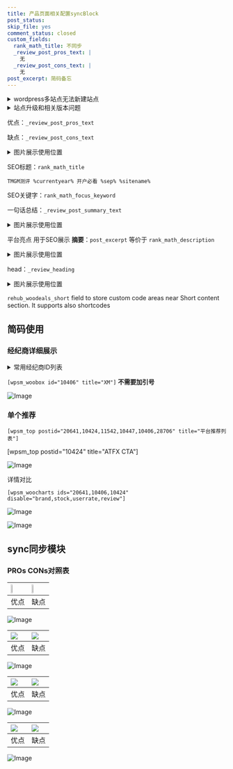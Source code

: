 ```yaml
---
title: 产品页面相关配置syncBlock
post_status: 
skip_file: yes
comment_status: closed
custom_fields:
  rank_math_title: 不同步
  _review_post_pros_text: |
    无
  _review_post_cons_text: |
    无
post_excerpt: 简码备忘
---
```

<details><summary>wordpress多站点无法新建站点</summary>

<li>和报错需要清理cookies一样的原因</li>
<li>wp-config.php里面<code>define( 'SUBDOMAIN_INSTALL', false );//子域名安装</code></li>
<li>新建子站点是用<code>define( 'SUBDOMAIN_INSTALL', true);//子域名安装</code> 完成以后，改成<code>false</code></li>
</details>

<details><summary>站点升级和相关版本问题</summary>

<p>wordpress：5.9.9
woocommerce：7.5.1
出现问题的地方：主题选项里面>><strong>Product layout >>compact style</strong></p>
<p>如何出现没有用过的字段 导致无法保存。先导出配置 然后进行修改，后面再次恢复即可。</p>
<p>出现部分字段无法显示时，需要返回默认布局后，对产品进行保存就好了。</p>
<p></p>
</details>

优点：`_review_post_pros_text`

缺点：`_review_post_cons_text`

<details><summary>图片展示使用位置</summary>

<img src="https://prod-files-secure.s3.us-west-2.amazonaws.com/39ed1227-6d7d-4570-be36-9ccd4a2c4241/f51d3d83-55d4-4bdf-9604-f37ec77ab556/Untitled.png?X-Amz-Algorithm=AWS4-HMAC-SHA256&X-Amz-Content-Sha256=UNSIGNED-PAYLOAD&X-Amz-Credential=ASIAZI2LB4665EIPAP5J%2F20250918%2Fus-west-2%2Fs3%2Faws4_request&X-Amz-Date=20250918T045519Z&X-Amz-Expires=3600&X-Amz-Security-Token=IQoJb3JpZ2luX2VjEDgaCXVzLXdlc3QtMiJIMEYCIQDPWZQug99zBufOhDyesFAW%2BOhfrn1SSACdGVv%2FkMhqvwIhAJhmaKNQoMG3XRPADaZFRMsG549YZOPn6sjdKPn7gdOTKogECLH%2F%2F%2F%2F%2F%2F%2F%2F%2F%2FwEQABoMNjM3NDIzMTgzODA1IgzwI0WrBY9w98pNyXUq3AOMmvYQRR9neoWM6w9a2P7WzfX4jxYy9FWelLWuBY3Z2YcHQHtXKbLx2t7IhG1aWwqnCpXTVcps%2B7G%2BHvb%2FElFh7Gp0FtJJp7Fnz%2Fp7NpzWMzd1HPgalA%2BJG%2BmfNvaMA71izwwq8YqMxz93JhFst6vkBsHJjJhS95nbkIYAcmLV4OvurejTZqJKOZ6NF9ox17pdwifRBzwJ65LmGZJGA3%2BFhnIFIr%2FH4S4vva3gS5UeU7B1y9IDIce%2Figw9ZflYiIXYwD7dh21Qw9b1gz3kMuFJ8RClFlXCoy0vOTBaQO%2FyweStxZXfH6MHhbO80OSb%2B%2BVjVHZrnYxSq9DlGkcUe2xSp5AcDvQQOA%2BuUgY02mYYuu5CuTV7GPen3GWZhwmZOvcn8h6Gx0tb%2FUt6Fqv980lPGHuRHk3xNptIt6M%2FOM82rYzbKoA%2Fc4b0a%2FaPNbGM%2BhOXLQej9E5urYFysTa2v3F1buq7BHyuaCfMJAV7RwKUnRpxi4naCcTwcpQW5fUYVF7rtlk5pJVBt6BI52YaUTsELIupj7qAdzNSGePtclaG0ysswGWL4EHn87HeFGxsp767z6nwHqlvhgbZRr4JNGJpHHpNFTbeaBa%2BMWF%2FJyQFpNGGnQvASUGYeYwJsjDImK3GBjqkARy5hgkBUiYf8BMbfjGcCZMGSJcAZ974LUV4dx9wjpFVl1iRe9UfMDgohN%2FreyhtS4Id6e9LDsRvd9XxCPv%2F4ty%2FnHPd12ZAt%2FVvEIlpZXB8fwa9Jlvag71Xadr0hew%2FiaDJOxG03E8alPWTAUMztgpTkTSTGxsEL90SMCqgrRtpeedawgtMp3Db5dRfDQYK%2B3IVEL2dBpC0u9EUBE9zEInDTjuV&X-Amz-Signature=6fc981ece994a6e34ec7bad33a4cd49044d3bccebff44b4f236f19cf56d5b356&X-Amz-SignedHeaders=host&x-amz-checksum-mode=ENABLED&x-id=GetObject" alt="Image">
</details>

SEO标题：`rank_math_title`

`TMGM测评 %currentyear% 开户必看 %sep% %sitename%`

SEO关键字：`rank_math_focus_keyword`

一句话总结：`_review_post_summary_text`

<details><summary>图片展示使用位置</summary>

<img src="https://prod-files-secure.s3.us-west-2.amazonaws.com/39ed1227-6d7d-4570-be36-9ccd4a2c4241/4b96a922-296c-4f4e-8630-d1c870cbce01/Untitled.png?X-Amz-Algorithm=AWS4-HMAC-SHA256&X-Amz-Content-Sha256=UNSIGNED-PAYLOAD&X-Amz-Credential=ASIAZI2LB466TNE73AQX%2F20250918%2Fus-west-2%2Fs3%2Faws4_request&X-Amz-Date=20250918T045520Z&X-Amz-Expires=3600&X-Amz-Security-Token=IQoJb3JpZ2luX2VjEDgaCXVzLXdlc3QtMiJHMEUCICGSTZD7uT8%2FfxOP3ByJcrv2W3RYEdknQCfMpdziCrDaAiEAzUdecOywlWjctrYmeiO%2FM89qLl7U9Jvcuesxtpum2DoqiAQIsf%2F%2F%2F%2F%2F%2F%2F%2F%2F%2FARAAGgw2Mzc0MjMxODM4MDUiDBOKJZU9scOblI%2FFkircA5mx24c43xeiSaTJLAg%2F853WIPvgomr4YfnmQOPFK2NNqY3zJTjMhzDEHp4hthE2fd8jXHVhlbb1yHHYg9yxAIDlDf10SV%2FuJtkQy7pOXZeA4p0%2BeaCYViOA9FpO0LaKuJoK%2FYzkm%2F%2BKFk0kWHJL1OBN1lvWa5jBoCeb7BdS58nJ0jIMt4H4WBWWYHra%2F4pFFlgSKveEKpX%2B0nsvlkILTCr4ST4FXZCR40AldAw07eIraANtDid0Y7KeyjWOYHoC0MQvjJ5bIxy0C%2FHUqItOnn5s%2F4ADBFJQTQHmyEupcWVyCzggf2FoUthgwvDfax48zm%2Faf7AXsTJn0hCvzqYbt%2FCecrb3uP1a3vCx3eFwXGTQGb1%2B0jalyrW%2FpM08eIF2uV98pupr9Os5HM0E9VVNWVlfiB18Fl1a0fZQUF1%2B1w%2BzTJVl9hZYkcxryTd7XfyCN4d6om3sVmPFzUdHQUaogyUL5cDHCriRajxHnxTwzo5FPhoWyCsxSUjTu22fww%2BrXpNQUBvw6uRlvj6lCCz48iV1N4ZVl06S2NIygx0mLNbj%2B8nOwk8zbEXVbjZmri4O3NMPjvMeyOwJ%2B87QGmVSuDwfC8xKBfGH%2B%2FCqfh7Prf3BkmFIC2dY6t%2BkgVgCMO%2BYrcYGOqUBfJ8ze6LBRvhAGFaUIDdFIE6L%2FoebwbcX%2BNm%2FLIn%2BvzhHxePt3L57u0nacFWNk30x%2BBQ9l98Q3Q4SuSroQzPLM64wnUwCdA5gfGZBQBWEHoGuf8l8KBfRhuKXvPeAa0e6qq8PXaLctVfsEj1ko6x6NVwQGk7ziQXumXDXTQDuKY3TvgkHm9dzjy2VF4wZRDML47Wp0gc%2FihLKd7UGQ9rx0R73PZKa&X-Amz-Signature=c9f1a4a3ffbca810d680d6a61300968150d627f7a50ab21c734066f6788d1b28&X-Amz-SignedHeaders=host&x-amz-checksum-mode=ENABLED&x-id=GetObject" alt="Image">
</details>

平台亮点 用于SEO展示 **摘要**：`post_excerpt`  等价于 `rank_math_description`

<details><summary>图片展示使用位置</summary>

<img src="https://prod-files-secure.s3.us-west-2.amazonaws.com/39ed1227-6d7d-4570-be36-9ccd4a2c4241/1ee11f63-b60a-4dfe-a7a7-d58ff23b5d88/Untitled.png?X-Amz-Algorithm=AWS4-HMAC-SHA256&X-Amz-Content-Sha256=UNSIGNED-PAYLOAD&X-Amz-Credential=ASIAZI2LB466SLXDTTMF%2F20250918%2Fus-west-2%2Fs3%2Faws4_request&X-Amz-Date=20250918T045520Z&X-Amz-Expires=3600&X-Amz-Security-Token=IQoJb3JpZ2luX2VjEDgaCXVzLXdlc3QtMiJIMEYCIQC5C7xDyGsCfTd2Qpf%2BUS7MV%2BOzYN0eH7Xfn6PDTwwG6QIhAPDhiEkabfxuaA7wy%2BMTHrKrPB77kRRFWQcgNxs7sNcxKogECLH%2F%2F%2F%2F%2F%2F%2F%2F%2F%2FwEQABoMNjM3NDIzMTgzODA1IgyK5Xq9972FfELik40q3AMLdZUvbi7xEUOBM1xxG5SvY9yvQDMfMFNZtWIXwpg2Ive9HWzxO3EZ76%2Bw9HEJQVSCf6YNTW2YJjzkLrvOiVjglx%2FUf9yQyZgjuZ2F4ds90iAp83f1sHdP4nqmvAYg%2BbG%2Bz%2Fgw%2B4G2etAVS1dRo62LozOxlpRbaDF0pR36FmiCy2X9FdCLBQuOpGR2g9vECB7%2FcO6THI2Uy1kTfkWX%2FARgUHZHxAvvvvQsKBdZIqIsZrQ2sxjyuHsr49jYKEPIK5LsOFVBHfzknCxm1ygoJuPQhGN3wpoYX%2FDF5Vnr%2BtjyJjStHarcCUHCQPdHtijS2kT%2BaBzeG1lPw2JiTujJKqSZmRhgX8C9Oxae2nOMEkoW3D%2F5MuRbqfs2Hr992Snavn03FXicLfWSVoCwWA02JM4lKh3j%2FJ8hD2uuBdf2hGnAPUx12VIw6e9Dtx2LMnNisGD1WBxmVMYsA7RcMKQF2DD3O9NgeiGLGaLDShiwaRg1%2FANYb%2ByOBHVE%2FBIH4N831pKzTR1NrKihVdhsQegYxdGAOr43MEonhK80xCP%2BMAa545ZIdUXABNap6rDJVvJjtmadJuM79wpPkSTSYP7CyeBKPAWHQEBsCEJbo5Zle1ZdXazmKhDN0I8MmB3xvjDSmK3GBjqkAUcUeq3EuTNco5gwcXsXZVefbEHspo4G5ldg0egbgpWH%2FMLPtnuxd%2FIBmLu3HasoHOt%2BaBrOHIVzIpynPqPgQXen11UQULvaM4irDgToddaPDwePHJBL0ZQFsLPXEJVF%2B4PBkHC9pNbpUkZwadqzREXf5bvVGL2YLBpSEBu9djRtU1sktiILwaOhGx0Ll%2FTQF0muWAuiP3Se27SEQQNkc6l9XYbF&X-Amz-Signature=865ee052f64178204510241be472db2bbe99f504b81bbd5c9ef1157539ca29ee&X-Amz-SignedHeaders=host&x-amz-checksum-mode=ENABLED&x-id=GetObject" alt="Image">
<img src="https://prod-files-secure.s3.us-west-2.amazonaws.com/39ed1227-6d7d-4570-be36-9ccd4a2c4241/ad4118b5-78d8-4fbe-801e-3b29b5d99c01/Untitled.png?X-Amz-Algorithm=AWS4-HMAC-SHA256&X-Amz-Content-Sha256=UNSIGNED-PAYLOAD&X-Amz-Credential=ASIAZI2LB466SLXDTTMF%2F20250918%2Fus-west-2%2Fs3%2Faws4_request&X-Amz-Date=20250918T045520Z&X-Amz-Expires=3600&X-Amz-Security-Token=IQoJb3JpZ2luX2VjEDgaCXVzLXdlc3QtMiJIMEYCIQC5C7xDyGsCfTd2Qpf%2BUS7MV%2BOzYN0eH7Xfn6PDTwwG6QIhAPDhiEkabfxuaA7wy%2BMTHrKrPB77kRRFWQcgNxs7sNcxKogECLH%2F%2F%2F%2F%2F%2F%2F%2F%2F%2FwEQABoMNjM3NDIzMTgzODA1IgyK5Xq9972FfELik40q3AMLdZUvbi7xEUOBM1xxG5SvY9yvQDMfMFNZtWIXwpg2Ive9HWzxO3EZ76%2Bw9HEJQVSCf6YNTW2YJjzkLrvOiVjglx%2FUf9yQyZgjuZ2F4ds90iAp83f1sHdP4nqmvAYg%2BbG%2Bz%2Fgw%2B4G2etAVS1dRo62LozOxlpRbaDF0pR36FmiCy2X9FdCLBQuOpGR2g9vECB7%2FcO6THI2Uy1kTfkWX%2FARgUHZHxAvvvvQsKBdZIqIsZrQ2sxjyuHsr49jYKEPIK5LsOFVBHfzknCxm1ygoJuPQhGN3wpoYX%2FDF5Vnr%2BtjyJjStHarcCUHCQPdHtijS2kT%2BaBzeG1lPw2JiTujJKqSZmRhgX8C9Oxae2nOMEkoW3D%2F5MuRbqfs2Hr992Snavn03FXicLfWSVoCwWA02JM4lKh3j%2FJ8hD2uuBdf2hGnAPUx12VIw6e9Dtx2LMnNisGD1WBxmVMYsA7RcMKQF2DD3O9NgeiGLGaLDShiwaRg1%2FANYb%2ByOBHVE%2FBIH4N831pKzTR1NrKihVdhsQegYxdGAOr43MEonhK80xCP%2BMAa545ZIdUXABNap6rDJVvJjtmadJuM79wpPkSTSYP7CyeBKPAWHQEBsCEJbo5Zle1ZdXazmKhDN0I8MmB3xvjDSmK3GBjqkAUcUeq3EuTNco5gwcXsXZVefbEHspo4G5ldg0egbgpWH%2FMLPtnuxd%2FIBmLu3HasoHOt%2BaBrOHIVzIpynPqPgQXen11UQULvaM4irDgToddaPDwePHJBL0ZQFsLPXEJVF%2B4PBkHC9pNbpUkZwadqzREXf5bvVGL2YLBpSEBu9djRtU1sktiILwaOhGx0Ll%2FTQF0muWAuiP3Se27SEQQNkc6l9XYbF&X-Amz-Signature=f150df09d465dd6d6f0c31eb1938c3b02ac062ed90f65ba6e20f3d6b03b3844a&X-Amz-SignedHeaders=host&x-amz-checksum-mode=ENABLED&x-id=GetObject" alt="Image">
<img src="https://prod-files-secure.s3.us-west-2.amazonaws.com/39ed1227-6d7d-4570-be36-9ccd4a2c4241/a38cf7c9-a79c-4b64-9e94-13589fe0758b/Untitled.png?X-Amz-Algorithm=AWS4-HMAC-SHA256&X-Amz-Content-Sha256=UNSIGNED-PAYLOAD&X-Amz-Credential=ASIAZI2LB466SLXDTTMF%2F20250918%2Fus-west-2%2Fs3%2Faws4_request&X-Amz-Date=20250918T045520Z&X-Amz-Expires=3600&X-Amz-Security-Token=IQoJb3JpZ2luX2VjEDgaCXVzLXdlc3QtMiJIMEYCIQC5C7xDyGsCfTd2Qpf%2BUS7MV%2BOzYN0eH7Xfn6PDTwwG6QIhAPDhiEkabfxuaA7wy%2BMTHrKrPB77kRRFWQcgNxs7sNcxKogECLH%2F%2F%2F%2F%2F%2F%2F%2F%2F%2FwEQABoMNjM3NDIzMTgzODA1IgyK5Xq9972FfELik40q3AMLdZUvbi7xEUOBM1xxG5SvY9yvQDMfMFNZtWIXwpg2Ive9HWzxO3EZ76%2Bw9HEJQVSCf6YNTW2YJjzkLrvOiVjglx%2FUf9yQyZgjuZ2F4ds90iAp83f1sHdP4nqmvAYg%2BbG%2Bz%2Fgw%2B4G2etAVS1dRo62LozOxlpRbaDF0pR36FmiCy2X9FdCLBQuOpGR2g9vECB7%2FcO6THI2Uy1kTfkWX%2FARgUHZHxAvvvvQsKBdZIqIsZrQ2sxjyuHsr49jYKEPIK5LsOFVBHfzknCxm1ygoJuPQhGN3wpoYX%2FDF5Vnr%2BtjyJjStHarcCUHCQPdHtijS2kT%2BaBzeG1lPw2JiTujJKqSZmRhgX8C9Oxae2nOMEkoW3D%2F5MuRbqfs2Hr992Snavn03FXicLfWSVoCwWA02JM4lKh3j%2FJ8hD2uuBdf2hGnAPUx12VIw6e9Dtx2LMnNisGD1WBxmVMYsA7RcMKQF2DD3O9NgeiGLGaLDShiwaRg1%2FANYb%2ByOBHVE%2FBIH4N831pKzTR1NrKihVdhsQegYxdGAOr43MEonhK80xCP%2BMAa545ZIdUXABNap6rDJVvJjtmadJuM79wpPkSTSYP7CyeBKPAWHQEBsCEJbo5Zle1ZdXazmKhDN0I8MmB3xvjDSmK3GBjqkAUcUeq3EuTNco5gwcXsXZVefbEHspo4G5ldg0egbgpWH%2FMLPtnuxd%2FIBmLu3HasoHOt%2BaBrOHIVzIpynPqPgQXen11UQULvaM4irDgToddaPDwePHJBL0ZQFsLPXEJVF%2B4PBkHC9pNbpUkZwadqzREXf5bvVGL2YLBpSEBu9djRtU1sktiILwaOhGx0Ll%2FTQF0muWAuiP3Se27SEQQNkc6l9XYbF&X-Amz-Signature=36862308e9f2531c5bcdce041f95285be40371c644c330b7bfe9239c48aa4cee&X-Amz-SignedHeaders=host&x-amz-checksum-mode=ENABLED&x-id=GetObject" alt="Image">
<img src="https://prod-files-secure.s3.us-west-2.amazonaws.com/39ed1227-6d7d-4570-be36-9ccd4a2c4241/7da6fc1e-d2ac-42ae-8c75-cb5749aa18f6/Untitled.png?X-Amz-Algorithm=AWS4-HMAC-SHA256&X-Amz-Content-Sha256=UNSIGNED-PAYLOAD&X-Amz-Credential=ASIAZI2LB466SLXDTTMF%2F20250918%2Fus-west-2%2Fs3%2Faws4_request&X-Amz-Date=20250918T045520Z&X-Amz-Expires=3600&X-Amz-Security-Token=IQoJb3JpZ2luX2VjEDgaCXVzLXdlc3QtMiJIMEYCIQC5C7xDyGsCfTd2Qpf%2BUS7MV%2BOzYN0eH7Xfn6PDTwwG6QIhAPDhiEkabfxuaA7wy%2BMTHrKrPB77kRRFWQcgNxs7sNcxKogECLH%2F%2F%2F%2F%2F%2F%2F%2F%2F%2FwEQABoMNjM3NDIzMTgzODA1IgyK5Xq9972FfELik40q3AMLdZUvbi7xEUOBM1xxG5SvY9yvQDMfMFNZtWIXwpg2Ive9HWzxO3EZ76%2Bw9HEJQVSCf6YNTW2YJjzkLrvOiVjglx%2FUf9yQyZgjuZ2F4ds90iAp83f1sHdP4nqmvAYg%2BbG%2Bz%2Fgw%2B4G2etAVS1dRo62LozOxlpRbaDF0pR36FmiCy2X9FdCLBQuOpGR2g9vECB7%2FcO6THI2Uy1kTfkWX%2FARgUHZHxAvvvvQsKBdZIqIsZrQ2sxjyuHsr49jYKEPIK5LsOFVBHfzknCxm1ygoJuPQhGN3wpoYX%2FDF5Vnr%2BtjyJjStHarcCUHCQPdHtijS2kT%2BaBzeG1lPw2JiTujJKqSZmRhgX8C9Oxae2nOMEkoW3D%2F5MuRbqfs2Hr992Snavn03FXicLfWSVoCwWA02JM4lKh3j%2FJ8hD2uuBdf2hGnAPUx12VIw6e9Dtx2LMnNisGD1WBxmVMYsA7RcMKQF2DD3O9NgeiGLGaLDShiwaRg1%2FANYb%2ByOBHVE%2FBIH4N831pKzTR1NrKihVdhsQegYxdGAOr43MEonhK80xCP%2BMAa545ZIdUXABNap6rDJVvJjtmadJuM79wpPkSTSYP7CyeBKPAWHQEBsCEJbo5Zle1ZdXazmKhDN0I8MmB3xvjDSmK3GBjqkAUcUeq3EuTNco5gwcXsXZVefbEHspo4G5ldg0egbgpWH%2FMLPtnuxd%2FIBmLu3HasoHOt%2BaBrOHIVzIpynPqPgQXen11UQULvaM4irDgToddaPDwePHJBL0ZQFsLPXEJVF%2B4PBkHC9pNbpUkZwadqzREXf5bvVGL2YLBpSEBu9djRtU1sktiILwaOhGx0Ll%2FTQF0muWAuiP3Se27SEQQNkc6l9XYbF&X-Amz-Signature=ddca478a7cc95b5792692672311440332b504721af4fd92a423ad2324ea76140&X-Amz-SignedHeaders=host&x-amz-checksum-mode=ENABLED&x-id=GetObject" alt="Image">
<img src="https://prod-files-secure.s3.us-west-2.amazonaws.com/39ed1227-6d7d-4570-be36-9ccd4a2c4241/7e97f40a-eaee-47f5-b2f9-475f96808fa7/Untitled.png?X-Amz-Algorithm=AWS4-HMAC-SHA256&X-Amz-Content-Sha256=UNSIGNED-PAYLOAD&X-Amz-Credential=ASIAZI2LB466SLXDTTMF%2F20250918%2Fus-west-2%2Fs3%2Faws4_request&X-Amz-Date=20250918T045520Z&X-Amz-Expires=3600&X-Amz-Security-Token=IQoJb3JpZ2luX2VjEDgaCXVzLXdlc3QtMiJIMEYCIQC5C7xDyGsCfTd2Qpf%2BUS7MV%2BOzYN0eH7Xfn6PDTwwG6QIhAPDhiEkabfxuaA7wy%2BMTHrKrPB77kRRFWQcgNxs7sNcxKogECLH%2F%2F%2F%2F%2F%2F%2F%2F%2F%2FwEQABoMNjM3NDIzMTgzODA1IgyK5Xq9972FfELik40q3AMLdZUvbi7xEUOBM1xxG5SvY9yvQDMfMFNZtWIXwpg2Ive9HWzxO3EZ76%2Bw9HEJQVSCf6YNTW2YJjzkLrvOiVjglx%2FUf9yQyZgjuZ2F4ds90iAp83f1sHdP4nqmvAYg%2BbG%2Bz%2Fgw%2B4G2etAVS1dRo62LozOxlpRbaDF0pR36FmiCy2X9FdCLBQuOpGR2g9vECB7%2FcO6THI2Uy1kTfkWX%2FARgUHZHxAvvvvQsKBdZIqIsZrQ2sxjyuHsr49jYKEPIK5LsOFVBHfzknCxm1ygoJuPQhGN3wpoYX%2FDF5Vnr%2BtjyJjStHarcCUHCQPdHtijS2kT%2BaBzeG1lPw2JiTujJKqSZmRhgX8C9Oxae2nOMEkoW3D%2F5MuRbqfs2Hr992Snavn03FXicLfWSVoCwWA02JM4lKh3j%2FJ8hD2uuBdf2hGnAPUx12VIw6e9Dtx2LMnNisGD1WBxmVMYsA7RcMKQF2DD3O9NgeiGLGaLDShiwaRg1%2FANYb%2ByOBHVE%2FBIH4N831pKzTR1NrKihVdhsQegYxdGAOr43MEonhK80xCP%2BMAa545ZIdUXABNap6rDJVvJjtmadJuM79wpPkSTSYP7CyeBKPAWHQEBsCEJbo5Zle1ZdXazmKhDN0I8MmB3xvjDSmK3GBjqkAUcUeq3EuTNco5gwcXsXZVefbEHspo4G5ldg0egbgpWH%2FMLPtnuxd%2FIBmLu3HasoHOt%2BaBrOHIVzIpynPqPgQXen11UQULvaM4irDgToddaPDwePHJBL0ZQFsLPXEJVF%2B4PBkHC9pNbpUkZwadqzREXf5bvVGL2YLBpSEBu9djRtU1sktiILwaOhGx0Ll%2FTQF0muWAuiP3Se27SEQQNkc6l9XYbF&X-Amz-Signature=97dee7bd126c3fcf551987fe69e013c892a43042521c17e6c6c7748d8baacfd1&X-Amz-SignedHeaders=host&x-amz-checksum-mode=ENABLED&x-id=GetObject" alt="Image">
</details>

head：`_review_heading`

<details><summary>图片展示使用位置</summary>

<img src="https://prod-files-secure.s3.us-west-2.amazonaws.com/39ed1227-6d7d-4570-be36-9ccd4a2c4241/3a4650ad-9887-415c-889a-edd51fa54f27/Untitled.png?X-Amz-Algorithm=AWS4-HMAC-SHA256&X-Amz-Content-Sha256=UNSIGNED-PAYLOAD&X-Amz-Credential=ASIAZI2LB466S2KUIY4G%2F20250918%2Fus-west-2%2Fs3%2Faws4_request&X-Amz-Date=20250918T045520Z&X-Amz-Expires=3600&X-Amz-Security-Token=IQoJb3JpZ2luX2VjEDgaCXVzLXdlc3QtMiJIMEYCIQCRpA%2FTwUcZVqQjj5Jo6XoAbuyRd8sn4G6Ydx9NaPQpZQIhAJjWH1l9E%2F%2Bvas4Va0bxejOQ998vSuQN8P2skwcYX5O4KogECLH%2F%2F%2F%2F%2F%2F%2F%2F%2F%2FwEQABoMNjM3NDIzMTgzODA1IgyWBwpVFRJ8fZIQtcUq3ANm5qQ5Fp49bGTChdSbeKkylsSfyjXzACVGXxsRNd7W3xnh2XbTvrFk9dbJAhJss4Q4npdvj5s2DzN1oW%2FP%2BeuTPwMyrvp%2BykLMGI21vpwMpoa6MMNneXWMUxcTCbfwaHBIq68nMqOdlGXokZ1DJq%2BVl5puneqWaB1Ifnl9HcQeY9lV%2F3Ms8z7QADBB4lkguNgzAm0Zv%2F7pBXFaug%2BVfbwdlpRsqErx7rSk8VTbMxip%2BfDnIHQDo0tsFStu4xJxxV3xHqr4LkRzm03zBG%2Fz9IG%2FV%2FVVKxDFxeb55KUTO1bHheByee729G6kN2BbJ9xr%2B7HbLL6nlJUqMwfObLajhzuBMGdQBfXLzegwfbL7Y5SLg%2BvXH3KgwVB7oX1z5bS2m31dn4B6IqVwJrjfArzdEwzbZ%2FmdWo5esRzIM8dBsD91i%2F72RWsGZ4z%2BmYpD7BsBk0yLOBKO1%2Fx5EcMYFYiVY66MVynu1SKT%2BLiLI%2B7thvoDjMesN8QVaS599PvJo%2FMhA22sKkV1teUqL86nvYIWM%2FEa1Vntwbus%2BRL00cbkk%2FOPzcVFneMwN4MlqkrWCvF1%2FmqxZ2CKls%2FFTKQxhsGwDDyvcVjSMH9lJnVsfnJ37VhghnmVRe8j7Y15FackvDDomK3GBjqkAYQoWZ1IamLadFP63XR2Tbm0UnMDCsMCame7aM3ZqDQGPHO8ylmM6FNU%2FoyL0P9AKpeno1hzGssPtdJwfj4cmQpyiVEMqcH1uwyeQyFQ%2BRr25LYtn7xvmo1DTKeK6DF%2FHz1DIIMVa2G%2Fgi%2BgMz8l9i52YOenqO2vtVkOoX8UjY2ssrwgqtwBGhNTAbRH39i6CdyseTTtNniHlmP5hGbTCBSPx2K7&X-Amz-Signature=668c150fccd68caddffdcd61a052a9785d6a68a131c1bc5d49fc26fec82f507a&X-Amz-SignedHeaders=host&x-amz-checksum-mode=ENABLED&x-id=GetObject" alt="Image">
</details>

`rehub_woodeals_short`	field to store custom code areas near Short content section. It supports also shortcodes



## 简码使用

### 经纪商详细展示

<details><summary>常用经纪商ID列表</summary>

<pre><code class="php">嘉盛 ===> 20641  [wpsm_woobox id="20641" title="嘉盛"]
易信easymarkets ===> 11542  [wpsm_woobox id="11542" title="易信easymarkets"]
ATFX外汇 ===> 10424  [wpsm_woobox id="10424" title="ATFX"]
XM ===> 10406  [wpsm_woobox id="10406" title="XM"]
TMGM ===> 29622  [wpsm_woobox id="29622" title="TMGM"]
HYCM ===> 10447  [wpsm_woobox id="10447" title="HYCM"]
fpmarkets澳福外汇 ===> 20639  [wpsm_woobox id="20639" title="fpmarkets澳福外汇"]</code></pre>
</details>

`[wpsm_woobox id="10406" title="XM"]` **不需要加引号**

![Image](https://prod-files-secure.s3.us-west-2.amazonaws.com/39ed1227-6d7d-4570-be36-9ccd4a2c4241/4f898f9d-0fa7-4e43-acd3-ac6bc7be575a/Untitled.png?X-Amz-Algorithm=AWS4-HMAC-SHA256&X-Amz-Content-Sha256=UNSIGNED-PAYLOAD&X-Amz-Credential=ASIAZI2LB466QYCLRCRT%2F20250918%2Fus-west-2%2Fs3%2Faws4_request&X-Amz-Date=20250918T045518Z&X-Amz-Expires=3600&X-Amz-Security-Token=IQoJb3JpZ2luX2VjEDgaCXVzLXdlc3QtMiJHMEUCIQDiEnG9ajG03VaLUQyuVMU7wnGQ0F%2Fq%2FWNbWmAsOJQw3wIgaMwnKKHbUQQqxqGu6wshVndrRKmXCByfKs7WrfvDmL4qiAQIsf%2F%2F%2F%2F%2F%2F%2F%2F%2F%2FARAAGgw2Mzc0MjMxODM4MDUiDO8zE8EsgLeHH%2F1tWircAwZGu6bzUeCethvvdS869QQXRArqQfdoBHuGeEN6qGDnuqcyKmkI5RXSxX4ICBiu6CmZCMjPbHIySWMXGKQRaesg6%2FXMg9L%2FeiForWAMmyQ%2BhTrbaVcFsExM9kV9ksKkn59yYItZnleQ4k9W97Y3Jjrkx2eYJ58aez%2B1ahkDnqPFMNmptXIcrCsAdwOgRmVNaLbUVOuLErm2S%2F0AYNEN4PFF4kSrUiYFcYvBrF%2BzjvBqCIccU1uCvncs7UqQPLb4y0ZbsyIUCqzH8AztPWN8wSGBgXx5vDkt2jlBWuJGUNxrCQcwjyH6LmpIxhyzYTI5CaPZalCHn%2B%2FQvXTSPby6waNMfhuHqlqpWWz36trrd7%2BNFuA8K45e0yd7pW9cBr5JXIbbGUpd9iyW%2B63Mfm4HiUlyxD5f9auUkzWE%2FW1CV0Wzt6z6q05J11jTX8ZKy3Z08JQcL6GnG5p2Quzu7kO1%2BYltIjj7QFns0CZMdFVtlmm%2FpF6120fF1sPDiJ1q%2BDaL%2FWtHvTy41CGtG0ElyGyWAR%2FjrHwFy14QjWN%2FX%2Buog76W91PLrauz4529CvRxBNoDbBKjESF5U9hvrS5tSUCdfB0%2FfSE07dGhzeAxXQUXFxE9ed26wyLoghXA%2BN%2BkMKKZrcYGOqUBU9YWGVHzQtphSNtoCLy5RpACFAPJADcyLG4ZyjByLEUQzasGk4rjr1SAzb0kIAHsEYxY%2FV3Vtc6bm2AwhloJ%2FtD%2BdRu2uhcpvhkT4uwiYlAjJvbo6NLBnwblAUXJgAMBBy8AID6FGh17KY32jKv6vfh%2BvPLCQZKsgCfhHjKfvmLw6j%2FaQe22QemgKUGwwC1PC6BNTWlmiLFwQLTkyZaCeqsbP3be&X-Amz-Signature=2a26a616e3979635ed024dfa0234150d92cf254fc4265c9c520d21f65a5a471d&X-Amz-SignedHeaders=host&x-amz-checksum-mode=ENABLED&x-id=GetObject)

### 单个推荐
`[wpsm_top postid="20641,10424,11542,10447,10406,28706" title="平台推荐列表"]`

[wpsm_top postid="10424" title="ATFX CTA"]

![Image](https://prod-files-secure.s3.us-west-2.amazonaws.com/39ed1227-6d7d-4570-be36-9ccd4a2c4241/5ac620dc-51a8-48b6-b55d-91f47299193c/Untitled.png?X-Amz-Algorithm=AWS4-HMAC-SHA256&X-Amz-Content-Sha256=UNSIGNED-PAYLOAD&X-Amz-Credential=ASIAZI2LB466QYCLRCRT%2F20250918%2Fus-west-2%2Fs3%2Faws4_request&X-Amz-Date=20250918T045518Z&X-Amz-Expires=3600&X-Amz-Security-Token=IQoJb3JpZ2luX2VjEDgaCXVzLXdlc3QtMiJHMEUCIQDiEnG9ajG03VaLUQyuVMU7wnGQ0F%2Fq%2FWNbWmAsOJQw3wIgaMwnKKHbUQQqxqGu6wshVndrRKmXCByfKs7WrfvDmL4qiAQIsf%2F%2F%2F%2F%2F%2F%2F%2F%2F%2FARAAGgw2Mzc0MjMxODM4MDUiDO8zE8EsgLeHH%2F1tWircAwZGu6bzUeCethvvdS869QQXRArqQfdoBHuGeEN6qGDnuqcyKmkI5RXSxX4ICBiu6CmZCMjPbHIySWMXGKQRaesg6%2FXMg9L%2FeiForWAMmyQ%2BhTrbaVcFsExM9kV9ksKkn59yYItZnleQ4k9W97Y3Jjrkx2eYJ58aez%2B1ahkDnqPFMNmptXIcrCsAdwOgRmVNaLbUVOuLErm2S%2F0AYNEN4PFF4kSrUiYFcYvBrF%2BzjvBqCIccU1uCvncs7UqQPLb4y0ZbsyIUCqzH8AztPWN8wSGBgXx5vDkt2jlBWuJGUNxrCQcwjyH6LmpIxhyzYTI5CaPZalCHn%2B%2FQvXTSPby6waNMfhuHqlqpWWz36trrd7%2BNFuA8K45e0yd7pW9cBr5JXIbbGUpd9iyW%2B63Mfm4HiUlyxD5f9auUkzWE%2FW1CV0Wzt6z6q05J11jTX8ZKy3Z08JQcL6GnG5p2Quzu7kO1%2BYltIjj7QFns0CZMdFVtlmm%2FpF6120fF1sPDiJ1q%2BDaL%2FWtHvTy41CGtG0ElyGyWAR%2FjrHwFy14QjWN%2FX%2Buog76W91PLrauz4529CvRxBNoDbBKjESF5U9hvrS5tSUCdfB0%2FfSE07dGhzeAxXQUXFxE9ed26wyLoghXA%2BN%2BkMKKZrcYGOqUBU9YWGVHzQtphSNtoCLy5RpACFAPJADcyLG4ZyjByLEUQzasGk4rjr1SAzb0kIAHsEYxY%2FV3Vtc6bm2AwhloJ%2FtD%2BdRu2uhcpvhkT4uwiYlAjJvbo6NLBnwblAUXJgAMBBy8AID6FGh17KY32jKv6vfh%2BvPLCQZKsgCfhHjKfvmLw6j%2FaQe22QemgKUGwwC1PC6BNTWlmiLFwQLTkyZaCeqsbP3be&X-Amz-Signature=587510cc4053afcead63040bf13368a4dda28773c2a044a9ec68126523bd735e&X-Amz-SignedHeaders=host&x-amz-checksum-mode=ENABLED&x-id=GetObject)

详情对比

`[wpsm_woocharts ids="20641,10406,10424" disable="brand,stock,userrate,review"]`

![Image](https://prod-files-secure.s3.us-west-2.amazonaws.com/39ed1227-6d7d-4570-be36-9ccd4a2c4241/bf3ba45f-b9f3-4295-8aef-b4a495fd25f4/Untitled.png?X-Amz-Algorithm=AWS4-HMAC-SHA256&X-Amz-Content-Sha256=UNSIGNED-PAYLOAD&X-Amz-Credential=ASIAZI2LB466QYCLRCRT%2F20250918%2Fus-west-2%2Fs3%2Faws4_request&X-Amz-Date=20250918T045518Z&X-Amz-Expires=3600&X-Amz-Security-Token=IQoJb3JpZ2luX2VjEDgaCXVzLXdlc3QtMiJHMEUCIQDiEnG9ajG03VaLUQyuVMU7wnGQ0F%2Fq%2FWNbWmAsOJQw3wIgaMwnKKHbUQQqxqGu6wshVndrRKmXCByfKs7WrfvDmL4qiAQIsf%2F%2F%2F%2F%2F%2F%2F%2F%2F%2FARAAGgw2Mzc0MjMxODM4MDUiDO8zE8EsgLeHH%2F1tWircAwZGu6bzUeCethvvdS869QQXRArqQfdoBHuGeEN6qGDnuqcyKmkI5RXSxX4ICBiu6CmZCMjPbHIySWMXGKQRaesg6%2FXMg9L%2FeiForWAMmyQ%2BhTrbaVcFsExM9kV9ksKkn59yYItZnleQ4k9W97Y3Jjrkx2eYJ58aez%2B1ahkDnqPFMNmptXIcrCsAdwOgRmVNaLbUVOuLErm2S%2F0AYNEN4PFF4kSrUiYFcYvBrF%2BzjvBqCIccU1uCvncs7UqQPLb4y0ZbsyIUCqzH8AztPWN8wSGBgXx5vDkt2jlBWuJGUNxrCQcwjyH6LmpIxhyzYTI5CaPZalCHn%2B%2FQvXTSPby6waNMfhuHqlqpWWz36trrd7%2BNFuA8K45e0yd7pW9cBr5JXIbbGUpd9iyW%2B63Mfm4HiUlyxD5f9auUkzWE%2FW1CV0Wzt6z6q05J11jTX8ZKy3Z08JQcL6GnG5p2Quzu7kO1%2BYltIjj7QFns0CZMdFVtlmm%2FpF6120fF1sPDiJ1q%2BDaL%2FWtHvTy41CGtG0ElyGyWAR%2FjrHwFy14QjWN%2FX%2Buog76W91PLrauz4529CvRxBNoDbBKjESF5U9hvrS5tSUCdfB0%2FfSE07dGhzeAxXQUXFxE9ed26wyLoghXA%2BN%2BkMKKZrcYGOqUBU9YWGVHzQtphSNtoCLy5RpACFAPJADcyLG4ZyjByLEUQzasGk4rjr1SAzb0kIAHsEYxY%2FV3Vtc6bm2AwhloJ%2FtD%2BdRu2uhcpvhkT4uwiYlAjJvbo6NLBnwblAUXJgAMBBy8AID6FGh17KY32jKv6vfh%2BvPLCQZKsgCfhHjKfvmLw6j%2FaQe22QemgKUGwwC1PC6BNTWlmiLFwQLTkyZaCeqsbP3be&X-Amz-Signature=71c1628805132708ace8d793ae7f564ddec7b8e10d1d36729715e32a1b44f645&X-Amz-SignedHeaders=host&x-amz-checksum-mode=ENABLED&x-id=GetObject)

![Image](https://prod-files-secure.s3.us-west-2.amazonaws.com/39ed1227-6d7d-4570-be36-9ccd4a2c4241/30bc56ef-f383-4b48-9768-2ebc9e436ec0/Untitled.png?X-Amz-Algorithm=AWS4-HMAC-SHA256&X-Amz-Content-Sha256=UNSIGNED-PAYLOAD&X-Amz-Credential=ASIAZI2LB466QYCLRCRT%2F20250918%2Fus-west-2%2Fs3%2Faws4_request&X-Amz-Date=20250918T045518Z&X-Amz-Expires=3600&X-Amz-Security-Token=IQoJb3JpZ2luX2VjEDgaCXVzLXdlc3QtMiJHMEUCIQDiEnG9ajG03VaLUQyuVMU7wnGQ0F%2Fq%2FWNbWmAsOJQw3wIgaMwnKKHbUQQqxqGu6wshVndrRKmXCByfKs7WrfvDmL4qiAQIsf%2F%2F%2F%2F%2F%2F%2F%2F%2F%2FARAAGgw2Mzc0MjMxODM4MDUiDO8zE8EsgLeHH%2F1tWircAwZGu6bzUeCethvvdS869QQXRArqQfdoBHuGeEN6qGDnuqcyKmkI5RXSxX4ICBiu6CmZCMjPbHIySWMXGKQRaesg6%2FXMg9L%2FeiForWAMmyQ%2BhTrbaVcFsExM9kV9ksKkn59yYItZnleQ4k9W97Y3Jjrkx2eYJ58aez%2B1ahkDnqPFMNmptXIcrCsAdwOgRmVNaLbUVOuLErm2S%2F0AYNEN4PFF4kSrUiYFcYvBrF%2BzjvBqCIccU1uCvncs7UqQPLb4y0ZbsyIUCqzH8AztPWN8wSGBgXx5vDkt2jlBWuJGUNxrCQcwjyH6LmpIxhyzYTI5CaPZalCHn%2B%2FQvXTSPby6waNMfhuHqlqpWWz36trrd7%2BNFuA8K45e0yd7pW9cBr5JXIbbGUpd9iyW%2B63Mfm4HiUlyxD5f9auUkzWE%2FW1CV0Wzt6z6q05J11jTX8ZKy3Z08JQcL6GnG5p2Quzu7kO1%2BYltIjj7QFns0CZMdFVtlmm%2FpF6120fF1sPDiJ1q%2BDaL%2FWtHvTy41CGtG0ElyGyWAR%2FjrHwFy14QjWN%2FX%2Buog76W91PLrauz4529CvRxBNoDbBKjESF5U9hvrS5tSUCdfB0%2FfSE07dGhzeAxXQUXFxE9ed26wyLoghXA%2BN%2BkMKKZrcYGOqUBU9YWGVHzQtphSNtoCLy5RpACFAPJADcyLG4ZyjByLEUQzasGk4rjr1SAzb0kIAHsEYxY%2FV3Vtc6bm2AwhloJ%2FtD%2BdRu2uhcpvhkT4uwiYlAjJvbo6NLBnwblAUXJgAMBBy8AID6FGh17KY32jKv6vfh%2BvPLCQZKsgCfhHjKfvmLw6j%2FaQe22QemgKUGwwC1PC6BNTWlmiLFwQLTkyZaCeqsbP3be&X-Amz-Signature=bd5918d5623b7bae7b92ca598aba746a99d7ef74769f43f28302b4f21487a7d1&X-Amz-SignedHeaders=host&x-amz-checksum-mode=ENABLED&x-id=GetObject)

## sync同步模块

### PROs CONs对照表

| <img src="https://cdn.ifttt.fun/gh/jarlin8/OSS@main/icons/customize/pros.svg" height="auto" width="37.3%"> | <img src="https://cdn.ifttt.fun/gh/jarlin8/OSS@main/icons/customize/cons.svg" height="auto" width="28.8%"> |
| :--- | :--- |
| 优点 | 缺点 |

![Image](https://prod-files-secure.s3.us-west-2.amazonaws.com/39ed1227-6d7d-4570-be36-9ccd4a2c4241/8742b755-dfb5-4004-9a5f-d6e561664bd8/Untitled.png?X-Amz-Algorithm=AWS4-HMAC-SHA256&X-Amz-Content-Sha256=UNSIGNED-PAYLOAD&X-Amz-Credential=ASIAZI2LB466QYCLRCRT%2F20250918%2Fus-west-2%2Fs3%2Faws4_request&X-Amz-Date=20250918T045518Z&X-Amz-Expires=3600&X-Amz-Security-Token=IQoJb3JpZ2luX2VjEDgaCXVzLXdlc3QtMiJHMEUCIQDiEnG9ajG03VaLUQyuVMU7wnGQ0F%2Fq%2FWNbWmAsOJQw3wIgaMwnKKHbUQQqxqGu6wshVndrRKmXCByfKs7WrfvDmL4qiAQIsf%2F%2F%2F%2F%2F%2F%2F%2F%2F%2FARAAGgw2Mzc0MjMxODM4MDUiDO8zE8EsgLeHH%2F1tWircAwZGu6bzUeCethvvdS869QQXRArqQfdoBHuGeEN6qGDnuqcyKmkI5RXSxX4ICBiu6CmZCMjPbHIySWMXGKQRaesg6%2FXMg9L%2FeiForWAMmyQ%2BhTrbaVcFsExM9kV9ksKkn59yYItZnleQ4k9W97Y3Jjrkx2eYJ58aez%2B1ahkDnqPFMNmptXIcrCsAdwOgRmVNaLbUVOuLErm2S%2F0AYNEN4PFF4kSrUiYFcYvBrF%2BzjvBqCIccU1uCvncs7UqQPLb4y0ZbsyIUCqzH8AztPWN8wSGBgXx5vDkt2jlBWuJGUNxrCQcwjyH6LmpIxhyzYTI5CaPZalCHn%2B%2FQvXTSPby6waNMfhuHqlqpWWz36trrd7%2BNFuA8K45e0yd7pW9cBr5JXIbbGUpd9iyW%2B63Mfm4HiUlyxD5f9auUkzWE%2FW1CV0Wzt6z6q05J11jTX8ZKy3Z08JQcL6GnG5p2Quzu7kO1%2BYltIjj7QFns0CZMdFVtlmm%2FpF6120fF1sPDiJ1q%2BDaL%2FWtHvTy41CGtG0ElyGyWAR%2FjrHwFy14QjWN%2FX%2Buog76W91PLrauz4529CvRxBNoDbBKjESF5U9hvrS5tSUCdfB0%2FfSE07dGhzeAxXQUXFxE9ed26wyLoghXA%2BN%2BkMKKZrcYGOqUBU9YWGVHzQtphSNtoCLy5RpACFAPJADcyLG4ZyjByLEUQzasGk4rjr1SAzb0kIAHsEYxY%2FV3Vtc6bm2AwhloJ%2FtD%2BdRu2uhcpvhkT4uwiYlAjJvbo6NLBnwblAUXJgAMBBy8AID6FGh17KY32jKv6vfh%2BvPLCQZKsgCfhHjKfvmLw6j%2FaQe22QemgKUGwwC1PC6BNTWlmiLFwQLTkyZaCeqsbP3be&X-Amz-Signature=448c9394b99aadd277fc287ad4b240e2160fe3f17e343133126fce013c0fff6f&X-Amz-SignedHeaders=host&x-amz-checksum-mode=ENABLED&x-id=GetObject)

| <img src="https://cdn.ifttt.fun/gh/jarlin8/OSS@main/icons/customize/pros1.svg" height="auto"> | <img src="https://cdn.ifttt.fun/gh/jarlin8/OSS@main/icons/customize/cons1.svg" height="auto"> |
| :--- | :--- |
| 优点 | 缺点 |

![Image](https://prod-files-secure.s3.us-west-2.amazonaws.com/39ed1227-6d7d-4570-be36-9ccd4a2c4241/806358f8-c9c4-4e17-bb35-c6c76a5397a5/Untitled.png?X-Amz-Algorithm=AWS4-HMAC-SHA256&X-Amz-Content-Sha256=UNSIGNED-PAYLOAD&X-Amz-Credential=ASIAZI2LB466QYCLRCRT%2F20250918%2Fus-west-2%2Fs3%2Faws4_request&X-Amz-Date=20250918T045518Z&X-Amz-Expires=3600&X-Amz-Security-Token=IQoJb3JpZ2luX2VjEDgaCXVzLXdlc3QtMiJHMEUCIQDiEnG9ajG03VaLUQyuVMU7wnGQ0F%2Fq%2FWNbWmAsOJQw3wIgaMwnKKHbUQQqxqGu6wshVndrRKmXCByfKs7WrfvDmL4qiAQIsf%2F%2F%2F%2F%2F%2F%2F%2F%2F%2FARAAGgw2Mzc0MjMxODM4MDUiDO8zE8EsgLeHH%2F1tWircAwZGu6bzUeCethvvdS869QQXRArqQfdoBHuGeEN6qGDnuqcyKmkI5RXSxX4ICBiu6CmZCMjPbHIySWMXGKQRaesg6%2FXMg9L%2FeiForWAMmyQ%2BhTrbaVcFsExM9kV9ksKkn59yYItZnleQ4k9W97Y3Jjrkx2eYJ58aez%2B1ahkDnqPFMNmptXIcrCsAdwOgRmVNaLbUVOuLErm2S%2F0AYNEN4PFF4kSrUiYFcYvBrF%2BzjvBqCIccU1uCvncs7UqQPLb4y0ZbsyIUCqzH8AztPWN8wSGBgXx5vDkt2jlBWuJGUNxrCQcwjyH6LmpIxhyzYTI5CaPZalCHn%2B%2FQvXTSPby6waNMfhuHqlqpWWz36trrd7%2BNFuA8K45e0yd7pW9cBr5JXIbbGUpd9iyW%2B63Mfm4HiUlyxD5f9auUkzWE%2FW1CV0Wzt6z6q05J11jTX8ZKy3Z08JQcL6GnG5p2Quzu7kO1%2BYltIjj7QFns0CZMdFVtlmm%2FpF6120fF1sPDiJ1q%2BDaL%2FWtHvTy41CGtG0ElyGyWAR%2FjrHwFy14QjWN%2FX%2Buog76W91PLrauz4529CvRxBNoDbBKjESF5U9hvrS5tSUCdfB0%2FfSE07dGhzeAxXQUXFxE9ed26wyLoghXA%2BN%2BkMKKZrcYGOqUBU9YWGVHzQtphSNtoCLy5RpACFAPJADcyLG4ZyjByLEUQzasGk4rjr1SAzb0kIAHsEYxY%2FV3Vtc6bm2AwhloJ%2FtD%2BdRu2uhcpvhkT4uwiYlAjJvbo6NLBnwblAUXJgAMBBy8AID6FGh17KY32jKv6vfh%2BvPLCQZKsgCfhHjKfvmLw6j%2FaQe22QemgKUGwwC1PC6BNTWlmiLFwQLTkyZaCeqsbP3be&X-Amz-Signature=d8f2b278c0eac6ab16cf62951c9474ab82e4119d3c3b34a03b715de90af40f1e&X-Amz-SignedHeaders=host&x-amz-checksum-mode=ENABLED&x-id=GetObject)

| <img src="https://cdn.ifttt.fun/gh/jarlin8/OSS@main/icons/customize/pros2.svg" height="auto"> | <img src="https://cdn.ifttt.fun/gh/jarlin8/OSS@main/icons/customize/cons2.svg" height="auto"> |
| :--- | :--- |
| 优点 | 缺点 |

![Image](https://prod-files-secure.s3.us-west-2.amazonaws.com/39ed1227-6d7d-4570-be36-9ccd4a2c4241/a9245ec9-70dd-4005-b534-0d54315fc5f3/Untitled.png?X-Amz-Algorithm=AWS4-HMAC-SHA256&X-Amz-Content-Sha256=UNSIGNED-PAYLOAD&X-Amz-Credential=ASIAZI2LB466QYCLRCRT%2F20250918%2Fus-west-2%2Fs3%2Faws4_request&X-Amz-Date=20250918T045518Z&X-Amz-Expires=3600&X-Amz-Security-Token=IQoJb3JpZ2luX2VjEDgaCXVzLXdlc3QtMiJHMEUCIQDiEnG9ajG03VaLUQyuVMU7wnGQ0F%2Fq%2FWNbWmAsOJQw3wIgaMwnKKHbUQQqxqGu6wshVndrRKmXCByfKs7WrfvDmL4qiAQIsf%2F%2F%2F%2F%2F%2F%2F%2F%2F%2FARAAGgw2Mzc0MjMxODM4MDUiDO8zE8EsgLeHH%2F1tWircAwZGu6bzUeCethvvdS869QQXRArqQfdoBHuGeEN6qGDnuqcyKmkI5RXSxX4ICBiu6CmZCMjPbHIySWMXGKQRaesg6%2FXMg9L%2FeiForWAMmyQ%2BhTrbaVcFsExM9kV9ksKkn59yYItZnleQ4k9W97Y3Jjrkx2eYJ58aez%2B1ahkDnqPFMNmptXIcrCsAdwOgRmVNaLbUVOuLErm2S%2F0AYNEN4PFF4kSrUiYFcYvBrF%2BzjvBqCIccU1uCvncs7UqQPLb4y0ZbsyIUCqzH8AztPWN8wSGBgXx5vDkt2jlBWuJGUNxrCQcwjyH6LmpIxhyzYTI5CaPZalCHn%2B%2FQvXTSPby6waNMfhuHqlqpWWz36trrd7%2BNFuA8K45e0yd7pW9cBr5JXIbbGUpd9iyW%2B63Mfm4HiUlyxD5f9auUkzWE%2FW1CV0Wzt6z6q05J11jTX8ZKy3Z08JQcL6GnG5p2Quzu7kO1%2BYltIjj7QFns0CZMdFVtlmm%2FpF6120fF1sPDiJ1q%2BDaL%2FWtHvTy41CGtG0ElyGyWAR%2FjrHwFy14QjWN%2FX%2Buog76W91PLrauz4529CvRxBNoDbBKjESF5U9hvrS5tSUCdfB0%2FfSE07dGhzeAxXQUXFxE9ed26wyLoghXA%2BN%2BkMKKZrcYGOqUBU9YWGVHzQtphSNtoCLy5RpACFAPJADcyLG4ZyjByLEUQzasGk4rjr1SAzb0kIAHsEYxY%2FV3Vtc6bm2AwhloJ%2FtD%2BdRu2uhcpvhkT4uwiYlAjJvbo6NLBnwblAUXJgAMBBy8AID6FGh17KY32jKv6vfh%2BvPLCQZKsgCfhHjKfvmLw6j%2FaQe22QemgKUGwwC1PC6BNTWlmiLFwQLTkyZaCeqsbP3be&X-Amz-Signature=2146c42b8b26798cf63a63f7a1c07639517c07c3fccfaf9c329058ddf3130e03&X-Amz-SignedHeaders=host&x-amz-checksum-mode=ENABLED&x-id=GetObject)

| <img src="https://cdn.ifttt.fun/gh/jarlin8/OSS@main/icons/customize/pros3.svg" height="auto"> | <img src="https://cdn.ifttt.fun/gh/jarlin8/OSS@main/icons/customize/cons3.svg" height="auto"> |
| :--- | :--- |
| 优点 | 缺点 |

![Image](https://prod-files-secure.s3.us-west-2.amazonaws.com/39ed1227-6d7d-4570-be36-9ccd4a2c4241/e1e580a2-2e5c-4780-9ff4-19c318fc2284/Untitled.png?X-Amz-Algorithm=AWS4-HMAC-SHA256&X-Amz-Content-Sha256=UNSIGNED-PAYLOAD&X-Amz-Credential=ASIAZI2LB466QYCLRCRT%2F20250918%2Fus-west-2%2Fs3%2Faws4_request&X-Amz-Date=20250918T045518Z&X-Amz-Expires=3600&X-Amz-Security-Token=IQoJb3JpZ2luX2VjEDgaCXVzLXdlc3QtMiJHMEUCIQDiEnG9ajG03VaLUQyuVMU7wnGQ0F%2Fq%2FWNbWmAsOJQw3wIgaMwnKKHbUQQqxqGu6wshVndrRKmXCByfKs7WrfvDmL4qiAQIsf%2F%2F%2F%2F%2F%2F%2F%2F%2F%2FARAAGgw2Mzc0MjMxODM4MDUiDO8zE8EsgLeHH%2F1tWircAwZGu6bzUeCethvvdS869QQXRArqQfdoBHuGeEN6qGDnuqcyKmkI5RXSxX4ICBiu6CmZCMjPbHIySWMXGKQRaesg6%2FXMg9L%2FeiForWAMmyQ%2BhTrbaVcFsExM9kV9ksKkn59yYItZnleQ4k9W97Y3Jjrkx2eYJ58aez%2B1ahkDnqPFMNmptXIcrCsAdwOgRmVNaLbUVOuLErm2S%2F0AYNEN4PFF4kSrUiYFcYvBrF%2BzjvBqCIccU1uCvncs7UqQPLb4y0ZbsyIUCqzH8AztPWN8wSGBgXx5vDkt2jlBWuJGUNxrCQcwjyH6LmpIxhyzYTI5CaPZalCHn%2B%2FQvXTSPby6waNMfhuHqlqpWWz36trrd7%2BNFuA8K45e0yd7pW9cBr5JXIbbGUpd9iyW%2B63Mfm4HiUlyxD5f9auUkzWE%2FW1CV0Wzt6z6q05J11jTX8ZKy3Z08JQcL6GnG5p2Quzu7kO1%2BYltIjj7QFns0CZMdFVtlmm%2FpF6120fF1sPDiJ1q%2BDaL%2FWtHvTy41CGtG0ElyGyWAR%2FjrHwFy14QjWN%2FX%2Buog76W91PLrauz4529CvRxBNoDbBKjESF5U9hvrS5tSUCdfB0%2FfSE07dGhzeAxXQUXFxE9ed26wyLoghXA%2BN%2BkMKKZrcYGOqUBU9YWGVHzQtphSNtoCLy5RpACFAPJADcyLG4ZyjByLEUQzasGk4rjr1SAzb0kIAHsEYxY%2FV3Vtc6bm2AwhloJ%2FtD%2BdRu2uhcpvhkT4uwiYlAjJvbo6NLBnwblAUXJgAMBBy8AID6FGh17KY32jKv6vfh%2BvPLCQZKsgCfhHjKfvmLw6j%2FaQe22QemgKUGwwC1PC6BNTWlmiLFwQLTkyZaCeqsbP3be&X-Amz-Signature=105fbdf2b4e7db785e2fb545f822e82eabf3cc2b2298f1e54cb38e6db5c4c539&X-Amz-SignedHeaders=host&x-amz-checksum-mode=ENABLED&x-id=GetObject)